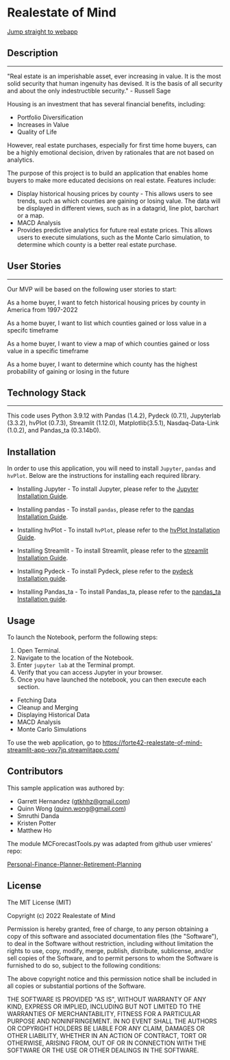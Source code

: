 # Realestate of Mind

[Jump straight to webapp](https://forte42-realestate-of-mind-streamlit-app-2h4q7j.streamlitapp.com/)

## Description

---

"Real estate is an imperishable asset, ever increasing in value. It is the most solid security that human ingenuity has devised. It is the basis of all security and about the only indestructible security." - Russell Sage

Housing is an investment that has several financial benefits, including:

- Portfolio Diversification
- Increases in Value
- Quality of Life

However, real estate purchases, especially for first time home buyers, can be a highly emotional decision, driven by rationales that are not based on analytics.

The purpose of this project is to build an application that enables home buyers to make more educated decisions on real estate. Features include:

- Display historical housing prices by county - This allows users to see trends, such as which counties are gaining or losing value. The data will be displayed in different views, such as in a datagrid, line plot, barchart or a map.
- MACD Analysis
- Provides predictive analytics for future real estate prices. This allows users to execute simulations, such as the Monte Carlo simulation, to determine which county is a better real estate purchase.

## User Stories

---

Our MVP will be based on the following user stories to start:

As a home buyer, I want to fetch historical housing prices by county in America from 1997-2022

As a home buyer, I want to list which counties gained or loss value in a specifc timeframe

As a home buyer, I want to view a map of which counties gained or loss value in a specific timeframe

As a home buyer, I want to determine which county has the highest probability of gaining or losing in the future

## Technology Stack

---

This code uses Python 3.9.12 with Pandas (1.4.2), Pydeck (0.7.1), Jupyterlab (3.3.2), hvPlot (0.7.3), Streamlit (1.12.0), Matplotlib(3.5.1), Nasdaq-Data-Link (1.0.2), and Pandas_ta (0.3.14b0).

## Installation

In order to use this application, you will need to install `Jupyter`, `pandas` and `hvPlot`. Below are the instructions for installing each required library.

- Installing Jupyter - To install Jupyter, please refer to the [Jupyter Installation Guide](https://jupyter.org/install).

- Installing pandas - To install `pandas`, please refer to the [pandas Installation Guide](https://pandas.pydata.org/pandas-docs/stable/getting_started/install.html).

- Installing hvPlot - To install `hvPlot`, please refer to the [hvPlot Installation Guide](https://pypi.org/project/hvplot).

- Installing Streamlit - To install Streamlit, please refer to the [streamlit Installation Guide](https://docs.streamlit.io/library/get-started/installation).

- Installing Pydeck - To install Pydeck, plese refer to the [pydeck Installation guide](https://pydeck.gl/installation.html).

- Installing Pandas_ta - To install Pandas_ta, please refer to the [pandas_ta Installation guide](https://github.com/twopirllc/pandas-ta#installation).

## Usage

To launch the Notebook, perform the following steps:

1. Open Terminal.
2. Navigate to the location of the Notebook.
3. Enter `jupyter lab` at the Terminal prompt.
4. Verify that you can access Jupyter in your browser.
5. Once you have launched the notebook, you can then execute each section.

- Fetching Data
- Cleanup and Merging
- Displaying Historical Data
- MACD Analysis
- Monte Carlo Simulations

To use the web application, go to https://forte42-realestate-of-mind-streamlit-app-vov7jq.streamlitapp.com/

## Contributors

This sample application was authored by:

- Garrett Hernandez (gtkhhz@gmail.com)
- Quinn Wong (quinn.wong@gmail.com)
- Smruthi Danda
- Kristen Potter
- Matthew Ho

The module MCForecastTools.py was adapted from github user vmieres' repo:

 [Personal-Finance-Planner-Retirement-Planning](https://github.com/vmieres/Personal-Finance-Planer-Retirement-Planing/blob/main/MCForecastTools.py)

## License

The MIT License (MIT)

Copyright (c) 2022 Realestate of Mind

Permission is hereby granted, free of charge, to any person obtaining a copy of this software and associated documentation files (the "Software"), to deal in the Software without restriction, including without limitation the rights to use, copy, modify, merge, publish, distribute, sublicense, and/or sell copies of the Software, and to permit persons to whom the Software is furnished to do so, subject to the following conditions:

The above copyright notice and this permission notice shall be included in all copies or substantial portions of the Software.

THE SOFTWARE IS PROVIDED "AS IS", WITHOUT WARRANTY OF ANY KIND, EXPRESS OR IMPLIED, INCLUDING BUT NOT LIMITED TO THE WARRANTIES OF MERCHANTABILITY, FITNESS FOR A PARTICULAR PURPOSE AND NONINFRINGEMENT. IN NO EVENT SHALL THE AUTHORS OR COPYRIGHT HOLDERS BE LIABLE FOR ANY CLAIM, DAMAGES OR OTHER LIABILITY, WHETHER IN AN ACTION OF CONTRACT, TORT OR OTHERWISE, ARISING FROM, OUT OF OR IN CONNECTION WITH THE SOFTWARE OR THE USE OR OTHER DEALINGS IN THE SOFTWARE.
